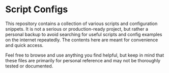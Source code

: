 # Script Configs

This repository contains a collection of various scripts and configuration snippets. It is not a serious or production-ready project, but rather a personal backup to avoid searching for useful scripts and config examples on the internet repeatedly. The contents here are meant for convenience and quick access.

Feel free to browse and use anything you find helpful, but keep in mind that these files are primarily for personal reference and may not be thoroughly tested or documented.
